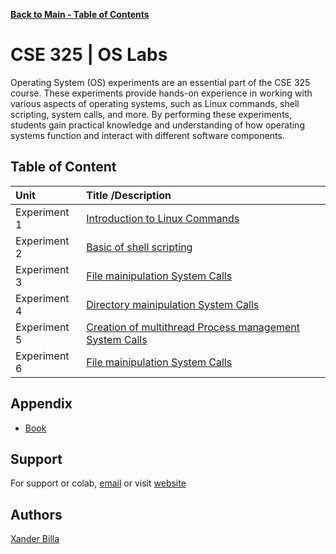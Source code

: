 [**Back to Main - Table of Contents**](https://github.com/xanderbilla/LPU-Academics/blob/main/README.md)

# CSE 325 | OS Labs

Operating System (OS) experiments are an essential part of the CSE 325 course. These experiments provide hands-on experience in working with various aspects of operating systems, such as Linux commands, shell scripting, system calls, and more. By performing these experiments, students gain practical knowledge and understanding of how operating systems function and interact with different software components.

## Table of Content

| Unit      |                                       Title /Description                                       |
| :-------- | :-------------------------------------------------------------------------------------------- |
| Experiment 1 | [Introduction to Linux Commands](https://github.com/xanderbilla/LPU-Academics/tree/main/Docs/CSE325/CSE325_1.md) |
| Experiment 2 | [Basic of shell scripting](https://github.com/xanderbilla/LPU-Academics/blob/main/blob/CSE325/CSE325_2.md) |
| Experiment 3 | [File mainipulation System Calls](https://github.com/xanderbilla/LPU-Academics/blob/main/blob/CSE325/CSE325_3.md) |
| Experiment 4 | [Directory mainipulation System Calls](https://github.com/xanderbilla/LPU-Academics/blob/main/blob/CSE325/CSE325_3.md) |
| Experiment 5 | [Creation of multithread Process management System Calls](https://github.com/xanderbilla/LPU-Academics/blob/main/blob/CSE325/CSE325_3.md) |
| Experiment 6 | [File mainipulation System Calls](https://github.com/xanderbilla/LPU-Academics/blob/main/blob/CSE325/CSE325_3.md) |

## Appendix

- [Book](https://www.amazon.in/OPERATING-SYSTEM-CONCEPT-NINTH-2018/dp/B09QZ1JRMZ/ref=sr_1_2?crid=1N85STUURLLFI&keywords=os+book+galvin&qid=1706469851&sprefix=%2Caps%2C248&sr=8-2)

## Support

For support or colab, [email](mailto:dev.xanderbilla@gmail.com) or visit [website](https://xanderbilla.com)

## Authors

[Xander Billa](https://xanderbilla.com)
